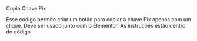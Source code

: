 Copia Chave Pix

Esse código permite criar um botão para copiar a chave Pix apenas com um clique. 
Deve ser usado junto com o Elementor. 
As instruções estão dentro do código
